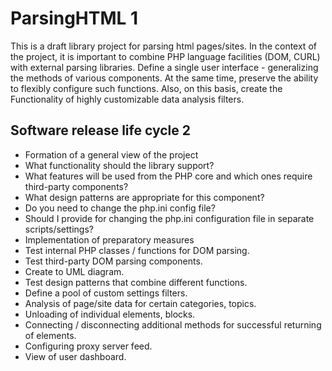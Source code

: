 # ParsingHTML 1
This is a draft library project for parsing html pages/sites. In the context of the project, it is important to combine PHP language facilities (DOM, CURL) with external parsing libraries. Define a single user interface - generalizing the methods of various components. At the same time, preserve the ability to flexibly configure such functions. Also, on this basis, create the Functionality of highly customizable data analysis filters.
## Software release life cycle 2
- Formation of a general view of the project
 - What functionality should the library support?
 - What features will be used from the PHP core and which ones require third-party components? 
 - What design patterns are appropriate for this component? 
 - Do you need to change the php.ini config file?
 - Should I provide for changing the php.ini configuration file in separate scripts/settings?
- Implementation of preparatory measures
 - Test internal PHP classes / functions for DOM parsing.
 - Test third-party DOM parsing components. 
 - Create to UML diagram.
 - Test design patterns that combine different functions.
 - Define a pool of custom settings filters.
  - Analysis of page/site data for certain categories, topics.
  - Unloading of individual elements, blocks.
  - Сonnecting / disconnecting additional methods for successful returning of elements.
  - Configuring proxy server feed.
  - View of user dashboard.